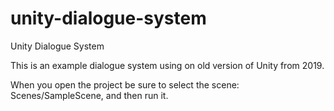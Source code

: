 # unity-dialogue-system
Unity Dialogue System

This is an example dialogue system using on old version of Unity from 2019.

When you open the project be sure to select the scene: Scenes/SampleScene, and then run it.
